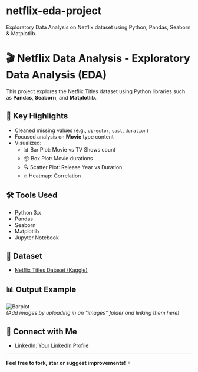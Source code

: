 # netflix-eda-project
Exploratory Data Analysis on Netflix dataset using Python, Pandas, Seaborn &amp; Matplotlib.

# 🎬 Netflix Data Analysis - Exploratory Data Analysis (EDA)

This project explores the Netflix Titles dataset using Python libraries such as **Pandas**, **Seaborn**, and **Matplotlib**.

## 📌 Key Highlights

- Cleaned missing values (e.g., `director`, `cast`, `duration`)
- Focused analysis on **Movie** type content
- Visualized:
  - 📊 Bar Plot: Movie vs TV Shows count
  - 📦 Box Plot: Movie durations
  - 🔍 Scatter Plot: Release Year vs Duration
  - 🔥 Heatmap: Correlation

## 🛠 Tools Used

- Python 3.x  
- Pandas  
- Seaborn  
- Matplotlib  
- Jupyter Notebook

## 📁 Dataset

- [Netflix Titles Dataset (Kaggle)](https://www.kaggle.com)

## 📊 Output Example

![Barplot](images/barplot.png)  
*(Add images by uploading in an "images" folder and linking them here)*

## 🔗 Connect with Me

- LinkedIn: [Your LinkedIn Profile](https://linkedin.com/in/your-username)

---

**Feel free to fork, star or suggest improvements!** ⭐
